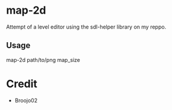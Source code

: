 # map-2d

Attempt of a level editor using the sdl-helper library on my reppo.

## Usage

map-2d path/to/png map_size

# Credit

* Broojo02